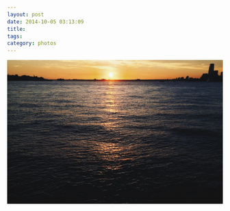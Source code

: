```yaml
---
layout: post
date: 2014-10-05 03:13:09
title: 
tags:
category: photos
---
```


![title](/assets/photoblog/hudson-bay.jpg)